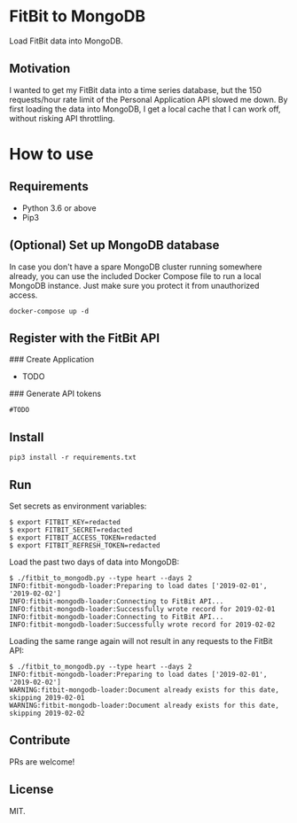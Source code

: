 # FitBit to MongoDB

Load FitBit data into MongoDB.

## Motivation

I wanted to get my FitBit data into a time series database, but the 150 requests/hour rate limit of the Personal Application API slowed me down. By first loading the data into MongoDB, I get a local cache that I can work off, without risking API throttling.

# How to use

## Requirements

* Python 3.6 or above
* Pip3

## (Optional) Set up MongoDB database

In case you don't have a spare MongoDB cluster running somewhere already, you can use the included Docker Compose file to run a local MongoDB instance. Just make sure you protect it from unauthorized access.

```
docker-compose up -d
```

## Register with the FitBit API

### Create Application

* TODO

### Generate API tokens

```
#TODO
```

## Install

```
pip3 install -r requirements.txt
```


## Run

Set secrets as environment variables:

```
$ export FITBIT_KEY=redacted
$ export FITBIT_SECRET=redacted
$ export FITBIT_ACCESS_TOKEN=redacted
$ export FITBIT_REFRESH_TOKEN=redacted
```



Load the past two days of data into MongoDB:

```
$ ./fitbit_to_mongodb.py --type heart --days 2
INFO:fitbit-mongodb-loader:Preparing to load dates ['2019-02-01', '2019-02-02']
INFO:fitbit-mongodb-loader:Connecting to FitBit API...
INFO:fitbit-mongodb-loader:Successfully wrote record for 2019-02-01
INFO:fitbit-mongodb-loader:Connecting to FitBit API...
INFO:fitbit-mongodb-loader:Successfully wrote record for 2019-02-02
```

Loading the same range again will not result in any requests to the FitBit API:

```
$ ./fitbit_to_mongodb.py --type heart --days 2
INFO:fitbit-mongodb-loader:Preparing to load dates ['2019-02-01', '2019-02-02']
WARNING:fitbit-mongodb-loader:Document already exists for this date, skipping 2019-02-01
WARNING:fitbit-mongodb-loader:Document already exists for this date, skipping 2019-02-02
```

## Contribute

PRs are welcome!

## License

MIT.
